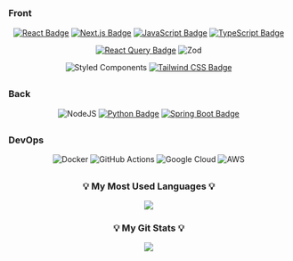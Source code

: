 <div align="center">

##
<div align="start" > 
<h3>Front</p>
</div>

[![React Badge](https://img.shields.io/badge/-React-61DAFB?style=flat&logo=React&logoColor=white)](#)
[![Next.js Badge](https://img.shields.io/badge/-Next.js-000000?style=flat&logo=Next.js&logoColor=white)](#)
[![JavaScript Badge](https://img.shields.io/badge/-JavaScript-F7DF1E?style=flat&logo=JavaScript&logoColor=black)](#)
[![TypeScript Badge](https://img.shields.io/badge/-TypeScript-3178C6?style=flat&logo=TypeScript&logoColor=white)](#)


[![React Query Badge](https://img.shields.io/badge/-React_Query-FF4154?style=flat&logo=React-query&logoColor=white)](#)
![Zod](https://img.shields.io/badge/zod-%233068b7.svg?style=flat&logo=zod&logoColor=white)

![Styled Components](https://img.shields.io/badge/styled--components-DB7093?style=flat&logo=styled-components&logoColor=white)
[![Tailwind CSS Badge](https://img.shields.io/badge/-Tailwind_CSS-38B2AC?style=flat&logo=tailwind-css&logoColor=white)](#)

## 
<div align="start" > 
<h3>Back</p>
</div>

![NodeJS](https://img.shields.io/badge/node.js-6DA55F?style=flat&logo=node.js&logoColor=white)
[![Python Badge](https://img.shields.io/badge/-Python-3776AB?style=flat&logo=Python&logoColor=white)](#)
[![Spring Boot Badge](https://img.shields.io/badge/-Spring_Boot-6DB33F?style=flat&logo=spring-boot&logoColor=white)](#)

## 
<div align="start" > 
<h3>DevOps</p>
</div>

![Docker](https://img.shields.io/badge/docker-%230db7ed.svg?style=flat&logo=docker&logoColor=white)
![GitHub Actions](https://img.shields.io/badge/github%20actions-%232671E5.svg?style=flat&logo=githubactions&logoColor=white)
![Google Cloud](https://img.shields.io/badge/GoogleCloud-%234285F4.svg?style=flat&logo=google-cloud&logoColor=white)
![AWS](https://img.shields.io/badge/AWS-%23FF9900.svg?style=flate&logo=amazon-aws&logoColor=white)

##
<h3 align="center">💡 My Most Used Languages 💡</h3>
<p align="center">
  <a href="https://github.com/LeeSungGeun7">
    <img align="center" src="https://github-readme-stats.vercel.app/api/top-langs/?username=LeeSungGeun7&layout=compact&show_icons=true&show_owner=true&hide_title=true&theme=nord&hide=true" />

  </a>
</p>
<h3 align="center">💡 My Git Stats 💡</h3>
<p align="center">
  <a href="https://github.com/LeeSungGeun7">
    <img align="center" src="https://github-readme-stats.vercel.app/api?username=LeeSungGeun7&hide=true&hide_title=true&show_icons=true&include_all_commits=true&theme=nord" />
  </a>
</p>
